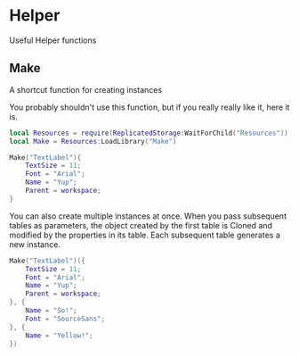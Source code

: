 # Helper
Useful Helper functions

## Make
A shortcut function for creating instances

You probably shouldn't use this function, but if you really really like it, here it is.
```lua
local Resources = require(ReplicatedStorage:WaitForChild("Resources"))
local Make = Resources:LoadLibrary("Make")

Make("TextLabel"){
    TextSize = 11;
    Font = "Arial";
    Name = "Yup";
    Parent = workspace;
}
```
You can also create multiple instances at once. When you pass subsequent tables as parameters, the object created by the first table is Cloned and modified by the properties in its table. Each subsequent table generates a new instance.
```lua
Make("TextLabel")({
    TextSize = 11;
    Font = "Arial";
    Name = "Yup";
    Parent = workspace;
}, {
    Name = "So!";
    Font = "SourceSans";
}, {
    Name = "Yellow!";
})
```
